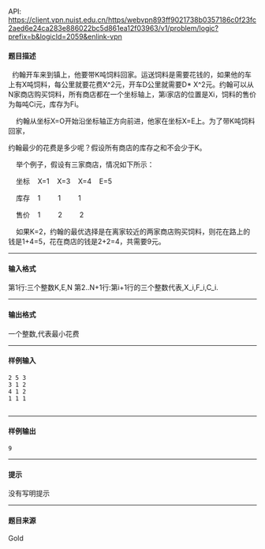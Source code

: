 API: https://client.vpn.nuist.edu.cn/https/webvpn893ff9021738b0357186c0f23fc2aed6e24ca283e886022bc5d861ea12f03963/v1/problem/logic?prefix=b&logicId=2059&enlink-vpn

#### 题目描述

  约翰开车来到镇上，他要带K吨饲料回家。运送饲料是需要花钱的，如果他的车上有X吨饲料，每公里就要花费X^2元，开车D公里就需要D\* X^2元。约翰可以从N家商店购买饲料，所有商店都在一个坐标轴上，第i家店的位置是Xi，饲料的售价为每吨Ci元，库存为Fi。

    约翰从坐标X=O开始沿坐标轴正方向前进，他家在坐标X=E上。为了带K吨饲料回家，

约翰最少的花费是多少呢？假设所有商店的库存之和不会少于K。

    举个例子，假设有三家商店，情况如下所示：

    坐标    X=1    X=3    X=4    E=5

    库存    1         1         1

    售价    1         2         2

    如果K=2，约翰的最优选择是在离家较近的两家商店购买饲料，则花在路上的钱是1+4=5，花在商店的钱是2+2=4，共需要9元。

---

#### 输入格式

第1行:三个整数K,E,N 第2..N+1行:第i+1行的三个整数代表,X\_i,F\_i,C\_i.

---

#### 输出格式

一个整数,代表最小花费

---

#### 样例输入
```
2 5 3
3 1 2
4 1 2
1 1 1


```

---

#### 样例输出
```
9
```

---

#### 提示

没有写明提示

---

#### 题目来源

Gold